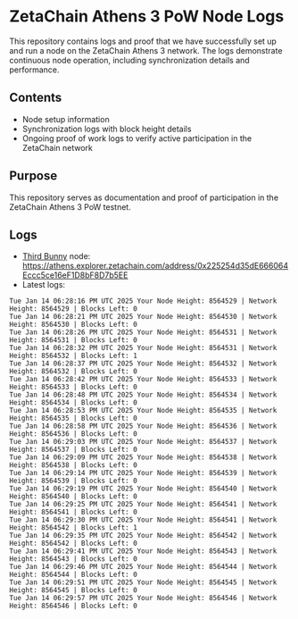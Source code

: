 # ZetaChain Athens 3 PoW Node Logs
This repository contains logs and proof that we have successfully set up and run a node on the ZetaChain Athens 3 network. The logs demonstrate continuous node operation, including synchronization details and performance.

## Contents
- Node setup information
- Synchronization logs with block height details
- Ongoing proof of work logs to verify active participation in the ZetaChain network

## Purpose
This repository serves as documentation and proof of participation in the ZetaChain Athens 3 PoW testnet.

## Logs

- [Third Bunny](https://thirdbunny.xyz/) node: https://athens.explorer.zetachain.com/address/0x225254d35dE666064Eccc5ce16eF1D8bF8D7b5EE
- Latest logs:
```
Tue Jan 14 06:28:16 PM UTC 2025 Your Node Height: 8564529 | Network Height: 8564529 | Blocks Left: 0
Tue Jan 14 06:28:21 PM UTC 2025 Your Node Height: 8564530 | Network Height: 8564530 | Blocks Left: 0
Tue Jan 14 06:28:26 PM UTC 2025 Your Node Height: 8564531 | Network Height: 8564531 | Blocks Left: 0
Tue Jan 14 06:28:32 PM UTC 2025 Your Node Height: 8564531 | Network Height: 8564532 | Blocks Left: 1
Tue Jan 14 06:28:37 PM UTC 2025 Your Node Height: 8564532 | Network Height: 8564532 | Blocks Left: 0
Tue Jan 14 06:28:42 PM UTC 2025 Your Node Height: 8564533 | Network Height: 8564533 | Blocks Left: 0
Tue Jan 14 06:28:48 PM UTC 2025 Your Node Height: 8564534 | Network Height: 8564534 | Blocks Left: 0
Tue Jan 14 06:28:53 PM UTC 2025 Your Node Height: 8564535 | Network Height: 8564535 | Blocks Left: 0
Tue Jan 14 06:28:58 PM UTC 2025 Your Node Height: 8564536 | Network Height: 8564536 | Blocks Left: 0
Tue Jan 14 06:29:03 PM UTC 2025 Your Node Height: 8564537 | Network Height: 8564537 | Blocks Left: 0
Tue Jan 14 06:29:09 PM UTC 2025 Your Node Height: 8564538 | Network Height: 8564538 | Blocks Left: 0
Tue Jan 14 06:29:14 PM UTC 2025 Your Node Height: 8564539 | Network Height: 8564539 | Blocks Left: 0
Tue Jan 14 06:29:19 PM UTC 2025 Your Node Height: 8564540 | Network Height: 8564540 | Blocks Left: 0
Tue Jan 14 06:29:25 PM UTC 2025 Your Node Height: 8564541 | Network Height: 8564541 | Blocks Left: 0
Tue Jan 14 06:29:30 PM UTC 2025 Your Node Height: 8564541 | Network Height: 8564542 | Blocks Left: 1
Tue Jan 14 06:29:35 PM UTC 2025 Your Node Height: 8564542 | Network Height: 8564542 | Blocks Left: 0
Tue Jan 14 06:29:41 PM UTC 2025 Your Node Height: 8564543 | Network Height: 8564543 | Blocks Left: 0
Tue Jan 14 06:29:46 PM UTC 2025 Your Node Height: 8564544 | Network Height: 8564544 | Blocks Left: 0
Tue Jan 14 06:29:51 PM UTC 2025 Your Node Height: 8564545 | Network Height: 8564545 | Blocks Left: 0
Tue Jan 14 06:29:57 PM UTC 2025 Your Node Height: 8564546 | Network Height: 8564546 | Blocks Left: 0
```
